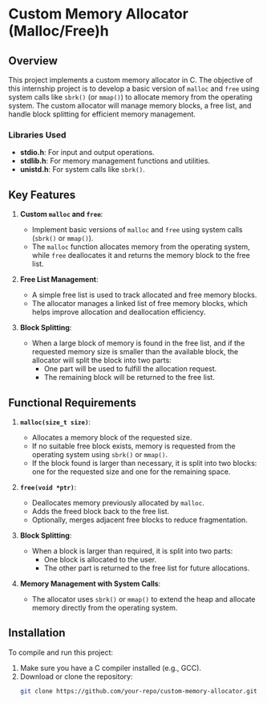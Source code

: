 # Custom Memory Allocator (Malloc/Free)h

## Overview

This project implements a custom memory allocator in C. The objective of this internship project is to develop a basic version of `malloc` and `free` using system calls like `sbrk()` (or `mmap()`) to allocate memory from the operating system. The custom allocator will manage memory blocks, a free list, and handle block splitting for efficient memory management.

### Libraries Used
- **stdio.h**: For input and output operations.
- **stdlib.h**: For memory management functions and utilities.
- **unistd.h**: For system calls like `sbrk()`.

## Key Features

1. **Custom `malloc` and `free`**:
   - Implement basic versions of `malloc` and `free` using system calls (`sbrk()` or `mmap()`).
   - The `malloc` function allocates memory from the operating system, while `free` deallocates it and returns the memory block to the free list.

2. **Free List Management**:
   - A simple free list is used to track allocated and free memory blocks.
   - The allocator manages a linked list of free memory blocks, which helps improve allocation and deallocation efficiency.

3. **Block Splitting**:
   - When a large block of memory is found in the free list, and if the requested memory size is smaller than the available block, the allocator will split the block into two parts:
     - One part will be used to fulfill the allocation request.
     - The remaining block will be returned to the free list.

## Functional Requirements

1. **`malloc(size_t size)`**:
   - Allocates a memory block of the requested size.
   - If no suitable free block exists, memory is requested from the operating system using `sbrk()` or `mmap()`.
   - If the block found is larger than necessary, it is split into two blocks: one for the requested size and one for the remaining space.

2. **`free(void *ptr)`**:
   - Deallocates memory previously allocated by `malloc`.
   - Adds the freed block back to the free list.
   - Optionally, merges adjacent free blocks to reduce fragmentation.

3. **Block Splitting**:
   - When a block is larger than required, it is split into two parts:
     - One block is allocated to the user.
     - The other part is returned to the free list for future allocations.

4. **Memory Management with System Calls**:
   - The allocator uses `sbrk()` or `mmap()` to extend the heap and allocate memory directly from the operating system.

## Installation

To compile and run this project:

1. Make sure you have a C compiler installed (e.g., GCC).
2. Download or clone the repository:
   ```bash
   git clone https://github.com/your-repo/custom-memory-allocator.git
